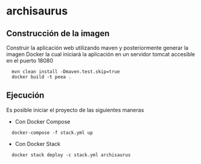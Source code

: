 # archisaurus

## Construcción de la imagen

Construir la aplicación web utilizando maven y posteriormente generar la imagen Docker la cual iniciará la aplicación en un servidor tomcat accesible en el puerto 18080

```
  mvn clean install -Dmaven.test.skip=true 
  docker build -t peea . 
```

## Ejecución

Es posible iniciar el proyecto de las siguientes maneras

* Con Docker Compose
```
  docker-compose -f stack.yml up
```

* Con Docker Stack
```
  docker stack deploy -c stack.yml archisaurus
```
